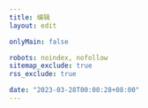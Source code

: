 ```yaml
---
title: 编辑
layout: edit

onlyMain: false

robots: noindex, nofollow
sitemap_exclude: true
rss_exclude: true

date: "2023-03-28T00:00:28+08:00"
---
```

